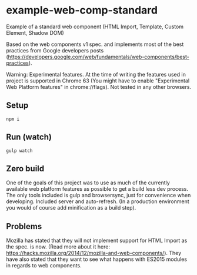 # example-web-comp-standard
Example of a standard web component (HTML Import, Template, Custom Element, Shadow DOM)

Based on the web components v1 spec. and implements most of the best practices from Google developers posts (https://developers.google.com/web/fundamentals/web-components/best-practices).

Warning: Experimental features. At the time of writing the features used in project is supported in Chrome 63 (You might have to enable "Experimental Web Platform features" in chrome://flags). Not tested in any other browsers.

## Setup
```npm i```

## Run (watch)
```gulp watch```

## Zero build
One of the goals of this project was to use as much of the currently available web platform features as possible to get a build less dev process. The only tools included is gulp and browsersync, just for convenience when developing. Included server and auto-refresh. (In a production environment you would of course add minification as a build step).

## Problems
Mozilla has stated that they will not implement support for HTML Import as the spec. is now. (Read more about it here: https://hacks.mozilla.org/2014/12/mozilla-and-web-components/). They have also stated that they want to see what happens with ES2015 modules in regards to web components.